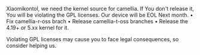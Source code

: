 Xiaomikontol, we need the kernel source for camellia. If You don't release it, You will be violating the GPL licenses. Our device will be EOL Next month. 
  • Fix camellia-r-oss brach
  • Release camellia-t-oss branches
  • Release the 4.19+ or 5.xx kernel for it.

Violating GPL licenses may cause you to face legal consequences, so consider helping us.
